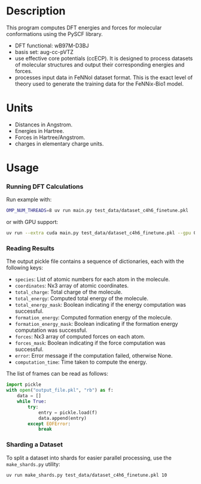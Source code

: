 # Description
This program computes DFT energies and forces for molecular conformations using the PySCF library.
* DFT functional: wB97M-D3BJ
* basis set: aug-cc-pVTZ
* use effective core potentials (ccECP). It is designed to process datasets of molecular structures and output their corresponding energies and forces.
* processes input data in FeNNol dataset format.
This is the exact level of theory used to generate the training data for the FeNNix-Bio1 model.

# Units
* Distances in Angstrom.
* Energies in Hartree.
* Forces in Hartree/Angstrom.
* charges in elementary charge units.

# Usage
### Running DFT Calculations
Run example with:
```bash
OMP_NUM_THREADS=8 uv run main.py test_data/dataset_c4h6_finetune.pkl 
```

or with GPU support:
```bash
uv run --extra cuda main.py test_data/dataset_c4h6_finetune.pkl --gpu 0
```

### Reading Results
The output pickle file contains a sequence of dictionaries, each with the following keys:
- `species`: List of atomic numbers for each atom in the molecule.
- `coordinates`: Nx3 array of atomic coordinates.
- `total_charge`: Total charge of the molecule.
- `total_energy`: Computed total energy of the molecule.
- `total_energy_mask`: Boolean indicating if the energy computation was successful.
- `formation_energy`: Computed formation energy of the molecule.
- `formation_energy_mask`: Boolean indicating if the formation energy computation was successful.
- `forces`: Nx3 array of computed forces on each atom.
- `forces_mask`: Boolean indicating if the force computation was successful.
- `error`: Error message if the computation failed, otherwise None.
- `computation_time`: Time taken to compute the energy.

The list of frames can be read as follows:
```python
import pickle
with open("output_file.pkl", "rb") as f:
    data = []
    while True:
        try:
            entry = pickle.load(f)
            data.append(entry)
        except EOFError:
            break
```


### Sharding a Dataset
To split a dataset into shards for easier parallel processing, use the `make_shards.py` utility:
```bash
uv run make_shards.py test_data/dataset_c4h6_finetune.pkl 10
```